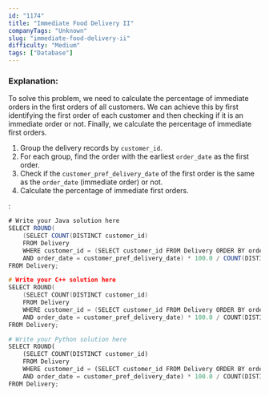 ```yaml
---
id: "1174"
title: "Immediate Food Delivery II"
companyTags: "Unknown"
slug: "immediate-food-delivery-ii"
difficulty: "Medium"
tags: ["Database"]
---
```


### Explanation:
To solve this problem, we need to calculate the percentage of immediate orders in the first orders of all customers. We can achieve this by first identifying the first order of each customer and then checking if it is an immediate order or not. Finally, we calculate the percentage of immediate first orders.

1. Group the delivery records by `customer_id`.
2. For each group, find the order with the earliest `order_date` as the first order.
3. Check if the `customer_pref_delivery_date` of the first order is the same as the `order_date` (immediate order) or not.
4. Calculate the percentage of immediate first orders.

:

```java
# Write your Java solution here
SELECT ROUND(
    (SELECT COUNT(DISTINCT customer_id) 
    FROM Delivery 
    WHERE customer_id = (SELECT customer_id FROM Delivery ORDER BY order_date LIMIT 1) 
    AND order_date = customer_pref_delivery_date) * 100.0 / COUNT(DISTINCT customer_id), 2) AS immediate_percentage
FROM Delivery;
```

```cpp
# Write your C++ solution here
SELECT ROUND(
    (SELECT COUNT(DISTINCT customer_id) 
    FROM Delivery 
    WHERE customer_id = (SELECT customer_id FROM Delivery ORDER BY order_date LIMIT 1) 
    AND order_date = customer_pref_delivery_date) * 100.0 / COUNT(DISTINCT customer_id), 2) AS immediate_percentage
FROM Delivery;
```

```python
# Write your Python solution here
SELECT ROUND(
    (SELECT COUNT(DISTINCT customer_id) 
    FROM Delivery 
    WHERE customer_id = (SELECT customer_id FROM Delivery ORDER BY order_date LIMIT 1) 
    AND order_date = customer_pref_delivery_date) * 100.0 / COUNT(DISTINCT customer_id), 2) AS immediate_percentage
FROM Delivery;
```